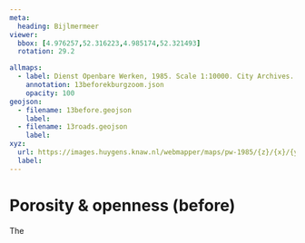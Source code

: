 ```yaml
---
meta:
  heading: Bijlmermeer
viewer:
  bbox: [4.976257,52.316223,4.985174,52.321493]
  rotation: 29.2

allmaps:
  - label: Dienst Openbare Werken, 1985. Scale 1:10000. City Archives. Stadsarchief Amsterdam. NL Architects. 2016. Klieburg, Amsterdam Zuidoost.
    annotation: 13beforekburgzoom.json
    opacity: 100
geojson:
  - filename: 13before.geojson
    label: 
  - filename: 13roads.geojson
    label: 
xyz:
  url: https://images.huygens.knaw.nl/webmapper/maps/pw-1985/{z}/{x}/{y}.png
  label: 
---
```

# Porosity & openness (before)
The
